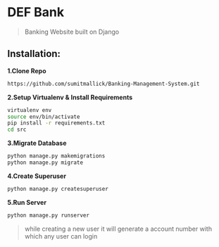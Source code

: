 # DEF Bank
> Banking Website built on Django
## Installation:
**1.Clone Repo**
```sh
https://github.com/sumitmallick/Banking-Management-System.git
```
**2.Setup Virtualenv & Install Requirements**
```sh
virtualenv env
source env/bin/activate
pip install -r requirements.txt
cd src
```
**3.Migrate Database**
```sh
python manage.py makemigrations
python manage.py migrate
```
**4.Create Superuser**
```sh
python manage.py createsuperuser
```
**5.Run Server**
```sh
python manage.py runserver
```

> while creating a new user it will generate a account number with which any user can login 


